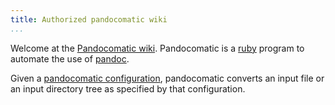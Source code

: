 ```yaml
---
title: Authorized pandocomatic wiki
...
```

Welcome at the [Pandocomatic wiki](/). Pandocomatic is a
[ruby](https://www.ruby-lang.org/en/) program to automate the use of
[pandoc](http://pandoc.org/).

Given a [pandocomatic configuration](config), pandocomatic converts an input
file or an input directory tree as specified by that configuration.
